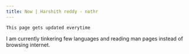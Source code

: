 ```yaml
---
title: Now | Harshith reddy - nothr
---
```


`This page gets updated everytime`

I am currently tinkering few languages and reading man pages instead of browsing internet.
